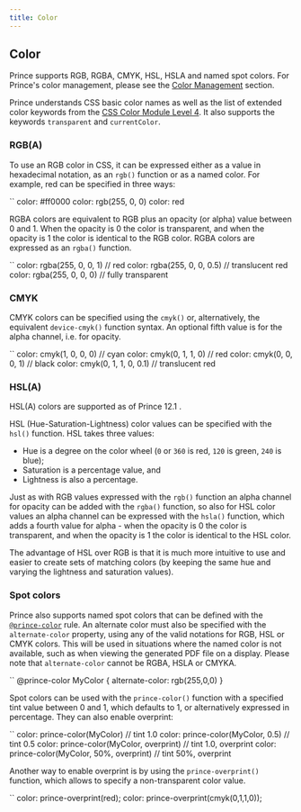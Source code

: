 ```yaml
---
title: Color
---
```


Color
-----

Prince supports RGB, RGBA, CMYK, HSL, HSLA and named spot colors. For Prince's color management, please see the [Color Management](doc-latest/color-management.html#color-management) section.

Prince understands CSS basic color names as well as the list of extended color keywords from the [CSS Color Module Level 4](https://www.w3.org/TR/css-color-4/#named-colors). It also supports the keywords `transparent` and `currentColor`.

### RGB(A)

To use an RGB color in CSS, it can be expressed either as a value in hexadecimal notation, as an `rgb()` function or as a named color. For example, red can be specified in three ways:

``
    color: #ff0000
    color: rgb(255, 0, 0)
    color: red

RGBA colors are equivalent to RGB plus an opacity (or alpha) value between 0 and 1. When the opacity is 0 the color is transparent, and when the opacity is 1 the color is identical to the RGB color. RGBA colors are expressed as an `rgba()` function.

``
    color: rgba(255, 0, 0, 1)    // red
    color: rgba(255, 0, 0, 0.5)  // translucent red
    color: rgba(255, 0, 0, 0)    // fully transparent

### CMYK

CMYK colors can be specified using the `cmyk()` or, alternatively, the equivalent `device-cmyk()` function syntax. An optional fifth value is for the alpha channel, i.e. for opacity.

``
    color: cmyk(1, 0, 0, 0)       // cyan
    color: cmyk(0, 1, 1, 0)       // red
    color: cmyk(0, 0, 0, 1)       // black
    color: cmyk(0, 1, 1, 0, 0.1)  // translucent red

### HSL(A)

HSL(A) colors are supported as of Prince 12.1 .

HSL (Hue-Saturation-Lightness) color values can be specified with the `hsl()` function. HSL takes three values:

-   Hue is a degree on the color wheel (`0` or `360` is red, `120` is green, `240` is blue);
-   Saturation is a percentage value, and
-   Lightness is also a percentage.

Just as with RGB values expressed with the `rgb()` function an alpha channel for opacity can be added with the `rgba()` function, so also for HSL color values an alpha channel can be expressed with the `hsla()` function, which adds a fourth value for alpha - when the opacity is 0 the color is transparent, and when the opacity is 1 the color is identical to the HSL color.

The advantage of HSL over RGB is that it is much more intuitive to use and easier to create sets of matching colors (by keeping the same hue and varying the lightness and saturation values).

### Spot colors

Prince also supports named spot colors that can be defined with the [`@prince-color`](doc-latest/doc-refs.html#at-prince-color) rule. An alternate color must also be specified with the `alternate-color` property, using any of the valid notations for RGB, HSL or CMYK colors. This will be used in situations where the named color is not available, such as when viewing the generated PDF file on a display. Please note that `alternate-color` cannot be RGBA, HSLA or CMYKA.

``
    @prince-color MyColor {
        alternate-color: rgb(255,0,0)
    }

Spot colors can be used with the `prince-color()` function with a specified tint value between 0 and 1, which defaults to 1, or alternatively expressed in percentage. They can also enable overprint:

``
    color: prince-color(MyColor)                  // tint 1.0
    color: prince-color(MyColor, 0.5)             // tint 0.5
    color: prince-color(MyColor, overprint)       // tint 1.0, overprint
    color: prince-color(MyColor, 50%, overprint)  // tint 50%, overprint

Another way to enable overprint is by using the `prince-overprint()` function, which allows to specify a non-transparent color value.

``
    color: prince-overprint(red);
    color: prince-overprint(cmyk(0,1,1,0));


